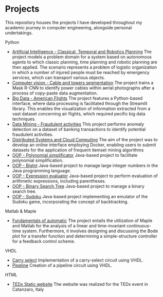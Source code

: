 # Projects
This repository houses the projects I have developed throughout my academic journey in computer engineering, alongside personal undertakings.

Python
- [Artificial Intelligence - Classical, Temporal and Robotics Planning](https://github.com/gaiabertolino/artificialIntelligenceProject/)
The project models a problem domain for a system based on autonomous agents to which classic planning, time planning and robotic planning are then applied. The scenario represents a problem of logistic organization in which a number of injured people must be reached by emergency services, which can transport various objects.
- [Computer vision - Cable and towers segmentation](https://github.com/gaiabertolino/computerVisionProject/tree/main)
The project trains a Mask R-CNN to identify power cables within aerial photographs after a process of copy-paste data augmentation.
- [Big Data - American Flights](https://github.com/gaiabertolino/bigData)
The project features a Python-based interface, where data processing is facilitated through the Streamlit library. This enables the visualization of information extracted from a vast dataset concerning air flights, which required pecific big data techniques.
- [Data Mining - Fraudulent activities](https://github.com/gaiabertolino/dataMining)
This project performs anomaly detection on a dataset of banking transactions to identify potential fraudulent activities.
- [Distributed Systems and Cloud Computing](https://github.com/gaiabertolino/cloudComputingProject)
The aim of the project was to develop an online interface employing Docker, enabling users to submit datasets for the application of frequent itemset mining algorithms
- [OOP - Polynomial simplificator](https://github.com/gaiabertolino/calcolatorePolinomiProject)
Java-based project to facilitate polynomial simplification.
- [OOP - BigInt](https://github.com/gaiabertolino/bigIntProject)
Java-based project to manage large integer numbers in the Java programming language.
- [OOP - Expression evaluator](https://github.com/gaiabertolino/valutaEspressioneProject)
Java-based project to perform evaluation of arithmetic expressions, including parentheses.
- [OOP - Binary Search Tree](https://github.com/gaiabertolino/alberoBinarioDiRicercaProject)
Java-based project to manage a binary search tree.
- [OOP - Sudoku](https://github.com/gaiabertolino/sudokuProject)
Java-based project implementing an emulator of the Sudoku game, incorporating the concept of backtracking.

Matlab & Maple
- [Fundamentals of automatic](https://github.com/gaiabertolino/automationProject)
The project entails the utilization of Maple and Matlab for the analysis of a linear and time-invariant continuous-time system. Furthermore, it involves designing and discussing the Bode plot for a transfer function and determining a simple-structure controller for a feedback control scheme.

VHDL
- [Carry select](https://github.com/gaiabertolino/carrySelect.VHDLProject)
Implementation of a carry-select circuit using VHDL.
- [Pipeline](https://github.com/gaiabertolino/appunti/blob/e0571c682f588b6147e38bc18288747763bd2c2c/Relazione%20progetto%20pipeline.pdf)
Creation of a pipeline circuit using VHDL.

HTML
- [TEDx Static website](https://github.com/gaiabertolino/tedxcatanzaro)
The website was realized for the TEDx event in Catanzaro, Italy




